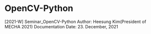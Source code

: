# OpenCV-Python
[2021-W] Seminar_OpenCV-Python
Author: Heesung Kim(President of MECHA 2021)
Documentation Date: 23. December, 2021
